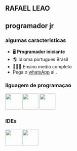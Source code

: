 ## **RAFAEL LEAO**
## programador jr

### algumas caracteristicas

- 🖥️  **Programador iniciante**
- 🌎  Idioma portugues Brasil
- 👨🏼‍💼  Ensino medio completo
- Pega o [whatsApp](http://wa.me/5581985436959) ai .
  
### liguagem de programaçao

<div display= "flex" display="inline" justify= "center">
  <img  width=50px height= 50px src="https://cdn.jsdelivr.net/gh/devicons/devicon/icons/python/python-original-wordmark.svg" />
  <img width=50px height= 50px src="https://cdn.jsdelivr.net/gh/devicons/devicon/icons/css3/css3-original.svg" />
  <img  width=50px height= 50px src="https://cdn.jsdelivr.net/gh/devicons/devicon/icons/html5/html5-original.svg" />
</div>

### IDEs

  <div display= "inline">
   <img width=50px height= 50px src="https://cdn.jsdelivr.net/gh/devicons/devicon/icons/jupyter/jupyter-original-wordmark.svg" />
      <img  width=50px height= 50px src="https://cdn.jsdelivr.net/gh/devicons/devicon/icons/vscode/vscode-original-wordmark.svg" />
  </div>  
    
<!---
Rafaellleao/Rafaellleao is a ✨ special ✨ repository because its `perfilmarkdown.md` (this file) appears on your GitHub profile.
You can click the Preview link to take a look at your changes.
--->
